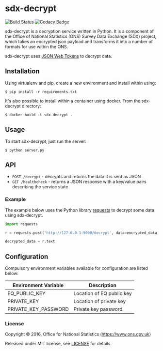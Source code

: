 # sdx-decrypt

[![Build Status](https://travis-ci.org/ONSdigital/sdx-decrypt.svg?branch=master)](https://travis-ci.org/ONSdigital/sdx-decrypt) [![Codacy Badge](https://api.codacy.com/project/badge/Grade/f85d5c553e214ff69440a863060cbaaa)](https://www.codacy.com/app/ons-sdc/sdx-decrypt?utm_source=github.com&amp;utm_medium=referral&amp;utm_content=ONSdigital/sdx-decrypt&amp;utm_campaign=Badge_Grade)

sdx-decrypt is a decryption service written in Python. It is a component of the Office of National Statistics (ONS) Survey Data Exchange (SDX) project, which takes an encrypted json payload and transforms it into a number of formats for use within the ONS.

sdx-decrypt uses [JSON Web Tokens](https://jwt.io/) to decrypt data.

## Installation

Using virtualenv and pip, create a new environment and install within using:

    $ pip install -r requirements.txt

It's also possible to install within a container using docker. From the sdx-decrypt directory:

    $ docker build -t sdx-decrypt .

## Usage

To start sdx-decrypt, just run the server:

    $ python server.py

## API

 * `POST /decrypt` - decrypts and returns the data it is sent as JSON
 * `GET /healthcheck` - returns a JSON response with a key/value pairs describing the service state


### Example

The example below uses the Python library [requests](https://github.com/kennethreitz/requests) to decrypt some data using sdx-decrypt.

```python
import requests

r = requests.post('http://127.0.0.1:5000/decrypt', data=encrypted_data)

decrypted_data = r.text
```

## Configuration

Compulsory environment variables available for configuration are listed below:

| Environment Variable            | Description
|---------------------------------|-------------------------------
| EQ_PUBLIC_KEY                   | Location of EQ public key
| PRIVATE_KEY                     | Location of private key
| PRIVATE_KEY_PASSWORD            | Private key password

### License

Copyright © 2016, Office for National Statistics (https://www.ons.gov.uk)

Released under MIT license, see [LICENSE](LICENSE) for details.